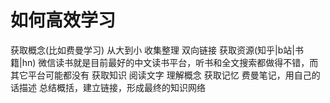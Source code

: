 # 如何高效学习
获取概念(比如费曼学习)
	从大到小
	收集整理 双向链接
获取资源(知乎|b站|书籍|hn)
	微信读书就是目前最好的中文读书平台，听书和全文搜索都做得不错，而其它平台可能都没有
获取知识
	阅读文字
	理解概念
获取记忆
	费曼笔记，用自己的话描述
	总结概括，建立链接，形成最终的知识网络